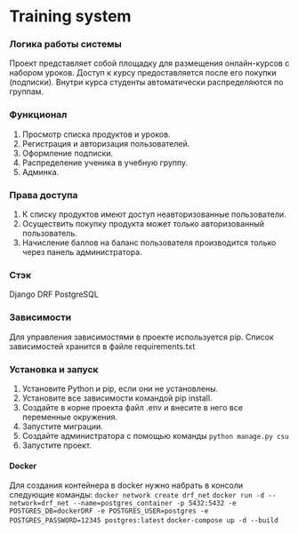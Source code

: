 # Training system

### Логика работы системы
Проект представляет собой площадку для размещения онлайн-курсов с набором уроков.
Доступ к курсу предоставляется после его покупки (подписки). 
Внутри курса студенты автоматически распределяются по группам.

### Функционал
1. Просмотр списка продуктов и уроков.
2. Регистрация и авторизация пользователей.
3. Оформление подписки.
4. Распределение ученика в учебную группу.
5. Админка.

### Права доступа
1. К списку продуктов имеют доступ неавторизованные пользователи. 
2. Осуществить покупку продукта может только авторизованный пользователь.
3. Начисление баллов на баланс пользователя производится только через панель администратора. 

### Стэк
Django
DRF
PostgreSQL

### Зависимости
Для управления зависимостями в проекте используется pip. 
Список зависимостей хранится в файле requirements.txt

### Установка и запуск
1. Установите Python и pip, если они не установлены.
2. Установите все зависимости командой pip install.
3. Создайте в корне проекта файл .env и внесите в него все переменные окружения.
4. Запустите миграции.
5. Создайте администратора с помощью команды `python manage.py csu`
6. Запустите проект.

#### Docker
Для создания контейнера в docker нужно набрать в консоли следующие команды:
`docker network create drf_net`
`docker run -d --network=drf_net --name=postgres_container -p 5432:5432 -e POSTGRES_DB=dockerDRF -e POSTGRES_USER=postgres -e POSTGRES_PASSWORD=12345 postgres:latest`
`docker-compose up -d --build`
